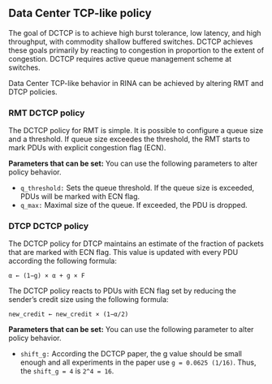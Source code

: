 ## Data Center TCP-like policy

The goal of DCTCP is to achieve high burst tolerance, low latency, and high throughput, 
with commodity shallow buffered switches. DCTCP achieves these goals primarily by reacting 
to congestion in proportion to the extent of congestion. DCTCP requires active queue 
management scheme at switches.

Data Center TCP-like behavior in RINA can be achieved by altering RMT and DTCP policies.

### RMT DCTCP policy

The DCTCP policy for RMT is simple. It is possible to configure a queue size and a threshold. 
If queue size exceedes the threshold, the RMT starts to mark PDUs with explicit congestion 
flag (ECN). 

**Parameters that can be set:**
You can use the following parameters to alter policy behavior.

- `q_threshold:` Sets the queue threshold. If the queue size is exceeded, PDUs will be marked
with ECN flag.
- `q_max:` Maximal size of the queue. If exceeded, the PDU is dropped.

### DTCP DCTCP policy
The DCTCP policy for DTCP maintains an estimate of the fraction of packets that are marked 
with ECN flag. This value is updated with every PDU according the following formula:

`α ← (1−g) × α + g × F`

The DCTCP policy reacts to PDUs with ECN flag set by reducing the sender’s credit size using
the following formula:

`new_credit ← new_credit × (1−α/2)`

**Parameters that can be set:**
You can use the following parameter to alter policy behavior.

- `shift_g:` According the DCTCP paper, the g value should be small enough and all experiments 
in the paper use `g = 0.0625 (1/16)`. Thus, the `shift_g = 4` is `2^4 = 16`. 
